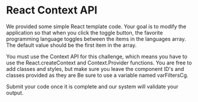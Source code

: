 # React Context API

We provided some simple React template code. Your goal is to modify the application so that when you click the 
toggle button, the favorite programming language toggles between the items in the languages array. 
The default value should be the first item in the array.

You must use the Context API for this challenge, which means you have to use the React.createContext and 
Context.Provider functions. You are free to add classes and styles, but make sure you leave the component 
ID's and classes provided as they are Be sure to use a variable named varFiltersCg.

Submit your code once it is complete and our system will validate your output.
